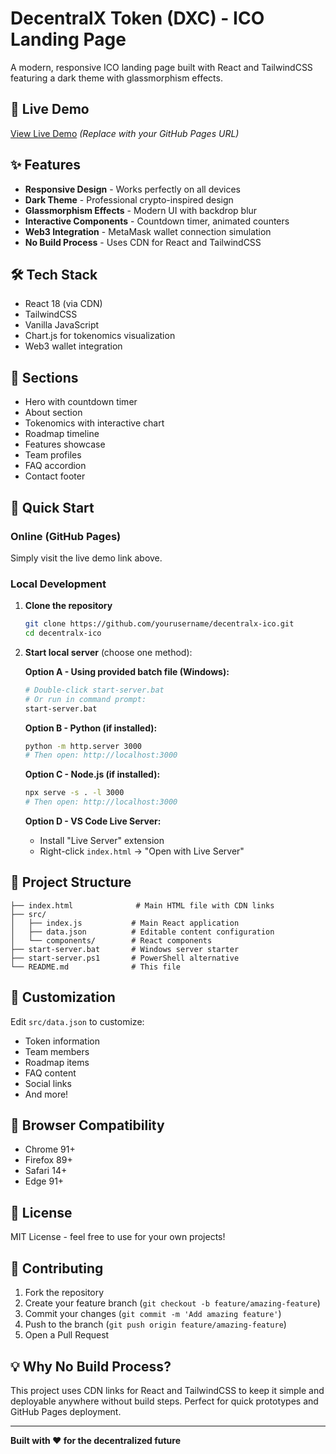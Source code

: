 # DecentralX Token (DXC) - ICO Landing Page

A modern, responsive ICO landing page built with React and TailwindCSS featuring a dark theme with glassmorphism effects.

## 🚀 Live Demo

[View Live Demo](https://yourusername.github.io/decentralx-ico) *(Replace with your GitHub Pages URL)*

## ✨ Features

- **Responsive Design** - Works perfectly on all devices
- **Dark Theme** - Professional crypto-inspired design
- **Glassmorphism Effects** - Modern UI with backdrop blur
- **Interactive Components** - Countdown timer, animated counters
- **Web3 Integration** - MetaMask wallet connection simulation
- **No Build Process** - Uses CDN for React and TailwindCSS

## 🛠️ Tech Stack

- React 18 (via CDN)
- TailwindCSS
- Vanilla JavaScript
- Chart.js for tokenomics visualization
- Web3 wallet integration

## 🎯 Sections

- Hero with countdown timer
- About section
- Tokenomics with interactive chart
- Roadmap timeline
- Features showcase
- Team profiles
- FAQ accordion
- Contact footer

## 🚀 Quick Start

### Online (GitHub Pages)
Simply visit the live demo link above.

### Local Development

1. **Clone the repository**
   ```bash
   git clone https://github.com/yourusername/decentralx-ico.git
   cd decentralx-ico
   ```

2. **Start local server** (choose one method):

   **Option A - Using provided batch file (Windows):**
   ```bash
   # Double-click start-server.bat
   # Or run in command prompt:
   start-server.bat
   ```

   **Option B - Python (if installed):**
   ```bash
   python -m http.server 3000
   # Then open: http://localhost:3000
   ```

   **Option C - Node.js (if installed):**
   ```bash
   npx serve -s . -l 3000
   # Then open: http://localhost:3000
   ```

   **Option D - VS Code Live Server:**
   - Install "Live Server" extension
   - Right-click `index.html` → "Open with Live Server"

## 📁 Project Structure

```
├── index.html              # Main HTML file with CDN links
├── src/
│   ├── index.js           # Main React application
│   ├── data.json          # Editable content configuration
│   └── components/        # React components
├── start-server.bat       # Windows server starter
├── start-server.ps1       # PowerShell alternative
└── README.md              # This file
```

## 🎨 Customization

Edit `src/data.json` to customize:
- Token information
- Team members
- Roadmap items
- FAQ content
- Social links
- And more!

## 🔧 Browser Compatibility

- Chrome 91+
- Firefox 89+
- Safari 14+
- Edge 91+

## 📝 License

MIT License - feel free to use for your own projects!

## 🤝 Contributing

1. Fork the repository
2. Create your feature branch (`git checkout -b feature/amazing-feature`)
3. Commit your changes (`git commit -m 'Add amazing feature'`)
4. Push to the branch (`git push origin feature/amazing-feature`)
5. Open a Pull Request

## 💡 Why No Build Process?

This project uses CDN links for React and TailwindCSS to keep it simple and deployable anywhere without build steps. Perfect for quick prototypes and GitHub Pages deployment.

---

**Built with ❤️ for the decentralized future**